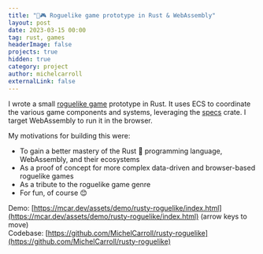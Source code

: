 ```yaml
---
title: "🦀🎮 Roguelike game prototype in Rust & WebAssembly"
layout: post
date: 2023-03-15 00:00
tag: rust, games
headerImage: false
projects: true
hidden: true
category: project
author: michelcarroll
externalLink: false
---
```


I wrote a small [roguelike game](https://en.wikipedia.org/wiki/Roguelike) prototype in Rust. It uses ECS to coordinate the various game components and systems, leveraging the [specs](https://github.com/amethyst/specs) crate. I target WebAssembly to run it in the browser.

My motivations for building this were:
- To gain a better mastery of the Rust 🦀 programming language, WebAssembly, and their ecosystems
- As a proof of concept for more complex data-driven and browser-based roguelike games
- As a tribute to the roguelike game genre
- For fun, of course 😊

Demo: [https://mcar.dev/assets/demo/rusty-roguelike/index.html](https://mcar.dev/assets/demo/rusty-roguelike/index.html)
(arrow keys to move)  
Codebase: [https://github.com/MichelCarroll/rusty-roguelike](https://github.com/MichelCarroll/rusty-roguelike)

